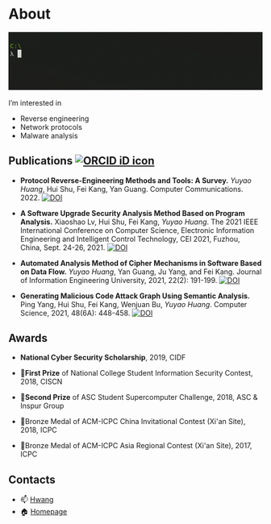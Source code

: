 # About
[![img](whoami.gif)](https://rruzi.github.io)


I’m interested in 
  - Reverse engineering
  - Network protocols
  - Malware analysis 

## Publications <a href="https://orcid.org/0000-0002-1574-6644"><img src="https://orcid.org/sites/default/files/images/orcid_16x16.png" style="width:1em;margin-right:.5em;" alt="ORCID iD icon"></a>

+ **Protocol Reverse-Engineering Methods and Tools: A Survey.** _Yuyao Huang_, Hui Shu, Fei Kang, Yan Guang. Computer Communications. 2022. [![DOI](https://zenodo.org/badge/doi/10.1016/j.comcom.2021.11.009.svg)](http://dx.doi.org/10.1016/j.comcom.2021.11.009)

+ **A Software Upgrade Security Analysis Method Based on Program Analysis.** Xiaoshao Lv, Hui Shu, Fei Kang, _Yuyao Huang_. The 2021 IEEE International Conference on Computer Science, Electronic Information Engineering and Intelligent Control Technology, CEI 2021, Fuzhou, China, Sept. 24-26, 2021. [![DOI](https://zenodo.org/badge/doi/10.1109/CEI52496.2021.9574561.svg)](http://dx.doi.org/10.1109/CEI52496.2021.9574561)

+ **Automated Analysis Method of Cipher Mechanisms in Software Based on Data Flow.** _Yuyao Huang_, Yan Guang, Ju Yang, and Fei Kang. Journal of Information Engineering University, 2021, 22(2): 191-199. [![DOI](https://zenodo.org/badge/doi/10.3969/j.issn.1671-0673.2021.02.011.svg)](http://dx.doi.org/10.3969/j.issn.1671-0673.2021.02.011)


+ **Generating Malicious Code Attack Graph Using Semantic Analysis.** Ping Yang, Hui Shu, Fei Kang, Wenjuan Bu, _Yuyao Huang_. Computer Science, 2021, 48(6A): 448-458. [![DOI](https://zenodo.org/badge/doi/10.11896/jsjkx.201100074.svg)](http://dx.doi.org/10.11896/jsjkx.201100074)

## Awards

+ **National Cyber Security Scholarship**, 2019, CIDF

+ 🥇**First Prize** of National College Student Information Security Contest, 2018, CISCN

+ 🥈**Second Prize** of ASC Student Supercomputer Challenge, 2018, ASC & Inspur Group

+ 🥉Bronze Medal of ACM-ICPC China Invitational Contest (Xi'an Site), 2018, ICPC

+ 🥉Bronze Medal of ACM-ICPC Asia Regional Contest (Xi'an Site), 2017, ICPC

## Contacts

- 📫 [Hwang](mailto:yyhuang_ieu@163.com)
- 🏠 [Homepage](https://rruzi.github.io/)

<!---
RrUZi/RrUZi is a ✨ special ✨ repository because its `README.md` (this file) appears on your GitHub profile.
You can click the Preview link to take a look at your changes.
--->
